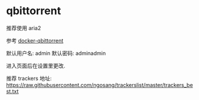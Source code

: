 # qbittorrent
推荐使用 aria2

参考 [docker-qbittorrent](https://github.com/linuxserver/docker-qbittorrent)

默认用户名: admin
默认密码: adminadmin

进入页面后在设置里更改.

推荐 trackers 地址: https://raw.githubusercontent.com/ngosang/trackerslist/master/trackers_best.txt
